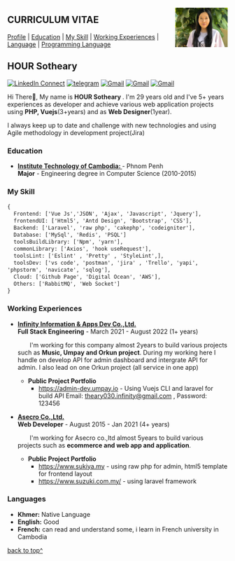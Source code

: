 <!--
### Hi there 👋

**HOURSotheary/README.md** is a ✨ _special_ ✨ repository because its `README.md` (this file) appears on your GitHub profile.

Here are some ideas to get you started:

- 🔭 I’m currently working on ...
- 🌱 I’m currently learning ...
- 👯 I’m looking to collaborate on ...
- 🤔 I’m looking for help with ...
- 💬 Ask me about ...
- 📫 How to reach me: ...
- 😄 Pronouns: ...
- ⚡ Fun fact: ...
-->

<a target="_blank" href="https://github.com/HOURSotheary"><img width="120" align="right" src="https://github.com/HOURSotheary/sotheary/blob/main/profile.jpg"></a>


## CURRICULUM VITAE

[Profile](#) | [Education](#education) | [My Skill](#my-skill) | [Working Experiences](#working-experiences) | [Language](#languages) | [Programming Language](#programming-language)

## HOUR Sotheary

[![LinkedIn Connect](https://img.shields.io/badge/%20-Connect-black?color=14171A&labelColor=212121&logo=linkedin&logoColor=ffcc80)](https://kh.linkedin.com/in/hour-sotheary-988648191/)
[![telegram](https://img.shields.io/badge/Telegram-Chat-black?color=14171A&labelColor=blue&logoColor=ffffff)](https://t.me/thearyy)
[![Gmail](https://img.shields.io/badge/%20-hoursotheary168@gmail.com-black?color=14171A&labelColor=ef5350&logo=gmail&logoColor=ffffff)](mailto:hoursotheary168@gmail.com?subject=From%20GitHub&cc=hoursotheary168@gmail&body=Hi,%20there.%20Found%20you%20from%20GitHub.)
[![Gmail](https://img.shields.io/badge/Phone-+855_99338088-black?color=14171A&labelColor=blue&logoColor=ffffff)](tel:85599338088)
[![Gmail](https://img.shields.io/badge/Address-Sangkat_ChomChoa_,_Phnom_Penh-black?color=14171A&labelColor=ffcc80&logoColor=ffffff)](https://www.google.com/maps/@11.527880,%20104.830181)

Hi There👋, My name is <b>HOUR Sotheary </b>. I'm 29 years old and I've 5+ years experiences as developer and achieve various web application projects using <b> PHP, Vuejs</b>(3+years) and as <b>Web Designer</b>(1year).

I always keep up to date and challenge with new technologies and using Agile methodology in development project(Jira)

### Education

- <b><a href="https://www.itc.edu.kh/" target="_blank" > Institute Technology of Cambodia:
  </a> </b> - Phnom Penh<br>
  <b>Major</b> - Engineering degree in Computer Science (2010-2015)

### My Skill

```tsx
{
  Frontend: ['Vue Js','JSON', 'Ajax', 'Javascript', 'Jquery'],
  frontendUI: ['Html5', 'Antd Design', 'Bootstrap', 'CSS'],
  Backend: ['Laravel', 'raw php', 'cakephp', 'codeigniter'],
  Database: ['MySql', 'Redis', 'PSQL']
  toolsBuildLibrary: ['Npm', 'yarn'],
  commonLibrary: ['Axios', 'hook useRequest'],
  toolsLint: ['Eslint' , 'Pretty' , 'StyleLint',],
  toolsDev: ['vs code', 'postman', 'jira' , 'Trello', 'yapi', 'phpstorm', 'navicate', 'sqlog'],
  Cloud: ['Github Page', 'Digital Ocean', 'AWS'],
  Others: ['RabbitMQ', 'Web Socket'] 
}
```

### Working Experiences

- <b> <a target="_blank" href="https://infinity-tech.cc/en/" target="_blank" > Infinity Information & Apps Dev Co.,Ltd.
  </a></b> <br>
  <b>Full Stack Engineering</b> - March 2021 - August 2022 (1+ years)

  &nbsp;&nbsp;&nbsp;&nbsp;&nbsp;&nbsp;&nbsp;I'm working for this company almost 2years to build various projects such as <b>Music, Umpay and Orkun project</b>. During my working here I handle on develop API for admin dashboard and intergrate API for admin. I also lead on one Orkun project (all service in one app) 

  - <b>Public Project Portfolio</b>
    - <a target="_blank" href="https://admin-dev.umpay.io"> https://admin-dev.umpay.io </a> - Using Vuejs CLI and laravel for build API
    Email: theary030.infinity@gmail.com , Password: 123456

- <b> <a target="_blank" href="https://www.asecro.com/" target="_blank" > Asecro Co.,Ltd.
  </a></b> <br>
  <b>Web Developer</b> - August 2015 - Jan 2021 (4+ years)

  &nbsp;&nbsp;&nbsp;&nbsp;&nbsp;&nbsp;&nbsp;I'm working for Asecro co.,ltd  almost 5years to build various projects such as <b>ecommerce and web app and application</b>.

  - <b>Public Project Portfolio</b>
    - <a target="_blank" href="https://www.sukiya.my/"> https://www.sukiya.my </a> - using raw php for admin, html5 template for frontend layout
    - <a target="_blank" href="https://www.suzuki.com.my/"> https://www.suzuki.com.my/ </a> - using laravel framework



### Languages

- <b>Khmer:</b> Native Language
- <b>English:</b> Good
- <b>French:</b> can read and understand some, i learn in French university in Cambodia

[back to top^](#curriculum-vitae)
